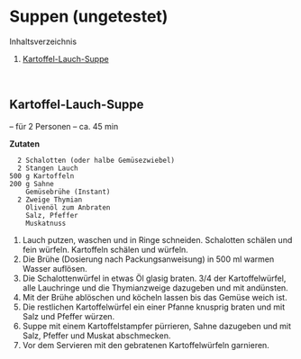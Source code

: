 Suppen (ungetestet)
======

Inhaltsverzeichnis

1. [Kartoffel-Lauch-Suppe](#Kartoffel-Lauch-Suppe.)


&nbsp;


Kartoffel-Lauch-Suppe
------------------------

– für 2 Personen – ca. 45 min

**Zutaten**
```
  2 Schalotten (oder halbe Gemüsezwiebel)
  2 Stangen Lauch
500 g Kartoffeln
200 g Sahne
    Gemüsebrühe (Instant)
  2 Zweige Thymian
    Olivenöl zum Anbraten
    Salz, Pfeffer
    Muskatnuss
```

1. Lauch putzen, waschen und in Ringe schneiden.
   Schalotten schälen und fein würfeln. 
   Kartoffeln schälen und würfeln.
2. Die Brühe (Dosierung nach Packungsanweisung) in 500 ml warmen Wasser auflösen.
3. Die Schalottenwürfel in etwas Öl glasig braten.
   3/4 der Kartoffelwürfel, alle Lauchringe und die Thymianzweige dazugeben
   und mit andünsten.
4. Mit der Brühe ablöschen und köcheln lassen bis das Gemüse weich ist.
5. Die restlichen Kartoffelwürfel ein einer Pfanne knusprig braten und mit Salz und Pfeffer würzen.
6. Suppe mit einem Kartoffelstampfer pürrieren, Sahne dazugeben und
   mit Salz, Pfeffer und Muskat abschmecken.
7. Vor dem Servieren mit den gebratenen Kartoffelwürfeln garnieren.  
   
